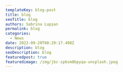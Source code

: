 ```yaml
---
templateKey: blog-post
title: blog
seoTitle: blog
authors: Sabrina Lupșan
permalink: blog
categories:
  - News
date: 2022-09-20T08:29:17.498Z
description: blog
seoDescription: blog
featuredpost: true
featuredimage: /img/jbc-zpbsm8bpyqa-unsplash.jpeg
---
```

<img src="" alt="" title="" class="shadows,rounded-lg"/>